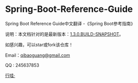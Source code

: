# Spring-Boot-Reference-Guide
Spring Boot Reference Guide中文翻译 -《Spring Boot参考指南》

说明：本文档针对的是最新版本：[1.3.0.BUILD-SNAPSHOT](http://docs.spring.io/spring-boot/docs/current-SNAPSHOT/reference/htmlsingle/#getting-started-installing-spring-boot)。


如感兴趣，可以star或fork该仓库！

Email：qibaoguang@gmail.com

QQ : 245637853

[行哇·](V.%20Spring%20Boot%20Actuator:%20Production-ready%20features/40.%20Endpoints.md)



